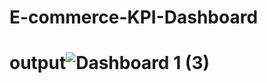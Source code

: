 # E-commerce-KPI-Dashboard
# output![Dashboard 1 (3)](https://user-images.githubusercontent.com/114616872/206921257-763fd45c-8126-466c-9ce4-92ce24982d6d.png)

